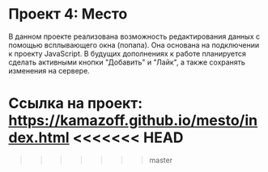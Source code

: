 # Проект 4: Место

В данном проекте реализована возможность редактирования данных с помощью всплывающего окна (попапа). 
Она основана на подключении к проекту JavaScript. 
В будущих дополнениях к работе планируется сделать активными кнопки "Добавить" и "Лайк", а также сохранять изменения на сервере.

Ссылка на проект: https://kamazoff.github.io/mesto/index.html
<<<<<<< HEAD
=======

>>>>>>> master
